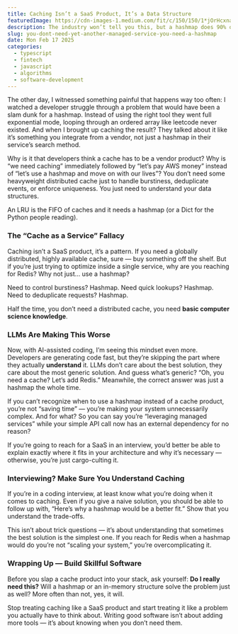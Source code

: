 ```yaml
---
title: Caching Isn’t a SaaS Product, It’s a Data Structure
featuredImage: https://cdn-images-1.medium.com/fit/c/150/150/1*jOrHcxnaCz9ns2y3qscXhw.jpeg
description: The industry won’t tell you this, but a hashmap does 90% of what you need
slug: you-dont-need-yet-another-managed-service-you-need-a-hashmap
date: Mon Feb 17 2025
categories:
  - typescript
  - fintech
  - javascript
  - algorithms
  - software-development
---
```


The other day, I witnessed something painful that happens way too often: I watched a developer struggle through a problem that would have been a slam dunk for a hashmap. Instead of using the right tool they went full exponential mode, looping through an ordered array like leetcode never existed. And when I brought up caching the result? They talked about it like it’s something you integrate from a vendor, not just a hashmap in their service’s search method.

Why is it that developers think a cache has to be a vendor product? Why is “we need caching” immediately followed by “let’s pay AWS money” instead of “let’s use a hashmap and move on with our lives”? You don’t need some heavyweight distributed cache just to handle burstiness, deduplicate events, or enforce uniqueness. You just need to understand your data structures.

An LRU is the FIFO of caches and it needs a hashmap (or a Dict for the Python people reading).

### The “Cache as a Service” Fallacy

Caching isn’t a SaaS product, it’s a pattern. If you need a globally distributed, highly available cache, sure — buy something off the shelf. But if you’re just trying to optimize inside a single service, why are you reaching for Redis? Why not just… use a hashmap?

Need to control burstiness? Hashmap. Need quick lookups? Hashmap. Need to deduplicate requests? Hashmap.

Half the time, you don’t need a distributed cache, you need **basic computer science knowledge**.

### LLMs Are Making This Worse

Now, with AI-assisted coding, I’m seeing this mindset even more. Developers are generating code fast, but they’re skipping the part where they actually **understand** it. LLMs don’t care about the best solution, they care about the most generic solution. And guess what’s generic? “Oh, you need a cache? Let’s add Redis.” Meanwhile, the correct answer was just a hashmap the whole time.

If you can’t recognize when to use a hashmap instead of a cache product, you’re not “saving time” — you’re making your system unnecessarily complex. And for what? So you can say you’re “leveraging managed services” while your simple API call now has an external dependency for no reason?

If you’re going to reach for a SaaS in an interview, you’d better be able to explain exactly where it fits in your architecture and why it’s necessary — otherwise, you’re just cargo-culting it.

### Interviewing? Make Sure You Understand Caching

If you’re in a coding interview, at least know what you’re doing when it comes to caching. Even if you give a naive solution, you should be able to follow up with, “Here’s why a hashmap would be a better fit.” Show that you understand the trade-offs.

This isn’t about trick questions — it’s about understanding that sometimes the best solution is the simplest one. If you reach for Redis when a hashmap would do you’re not “scaling your system,” you’re overcomplicating it.

### Wrapping Up — Build Skillful Software

Before you slap a cache product into your stack, ask yourself: **Do I really need this?** Will a hashmap or an in-memory structure solve the problem just as well? More often than not, yes, it will.

Stop treating caching like a SaaS product and start treating it like a problem you actually have to think about. Writing good software isn’t about adding more tools — it’s about knowing when you don’t need them.
